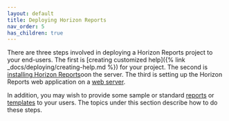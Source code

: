 ```yaml
---
layout: default
title: Deploying Horizon Reports
nav_order: 5
has_children: true
---
```


There are three steps involved in deploying a Horizon Reports project to your end-users. The first is [creating customized help]({% link _docs/deploying/creating-help.md %}) for your project. The second is [installing Horizon Reports](vfps://Topic/_3X60MKZKD)oon the server. The third is setting up the Horizon Reports web application on a [web server](vfps://Topic/_44Z0XPTTM).

In addition, you may wish to provide some sample or standard [reports](vfps://Topic/_17A0Q7D6R) or [templates](vfps://Topic/_2AJ0Q2IAW) to your users. The topics under this section describe how to do these steps.